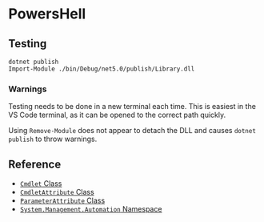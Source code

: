 # PowersHell

## Testing

```
dotnet publish
Import-Module ./bin/Debug/net5.0/publish/Library.dll
```

### Warnings

Testing needs to be done in a new terminal each time.
This is easiest in the VS Code terminal, as it can be opened to the correct path quickly.

Using `Remove-Module` does not appear to detach the DLL and causes `dotnet publish` to throw warnings.

## Reference

- [`Cmdlet` Class](https://docs.microsoft.com/en-au/dotnet/api/System.Management.Automation.Cmdlet?view=powershellsdk-7.0.0)
- [`CmdletAttribute` Class](https://docs.microsoft.com/en-au/dotnet/api/system.management.automation.cmdletattribute?view=powershellsdk-7.0.0)
- [`ParameterAttribute` Class](https://docs.microsoft.com/en-au/dotnet/api/system.management.automation.parameterattribute?view=powershellsdk-7.0.0)
- [`System.Management.Automation` Namespace](https://docs.microsoft.com/en-au/dotnet/api/system.management.automation?view=powershellsdk-7.0.0)
